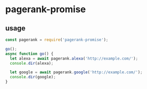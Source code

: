 pagerank-promise
================

usage
-----

```javascript
const pagerank = require('pagerank-promise');

go();
async function go() {
  let alexa = await pagerank.alexa('http://example.com/');
  console.dir(alexa);

  let google = await pagerank.google('http://example.com/');
  console.dir(google);
}
```
